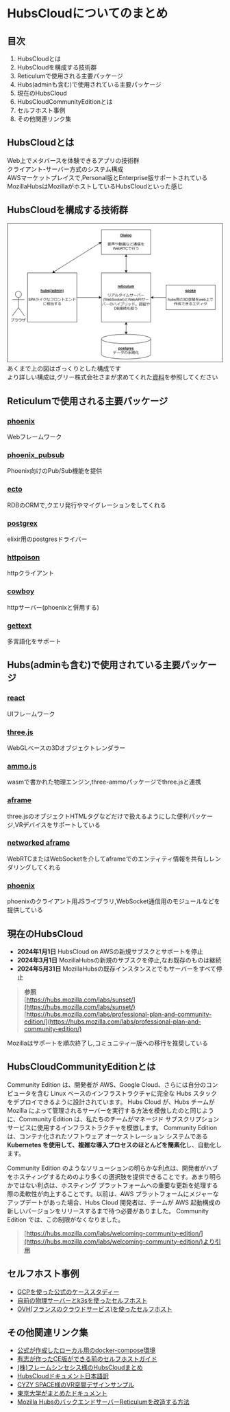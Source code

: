 # HubsCloudについてのまとめ

## 目次
1. HubsCloudとは
1. HubsCloudを構成する技術群
1. Reticulumで使用される主要パッケージ
1. Hubs(adminも含む)で使用されている主要パッケージ
1. 現在のHubsCloud
1. HubsCloudCommunityEditionとは
1. セルフホスト事例
1. その他関連リンク集


## HubsCloudとは
Web上でメタバースを体験できるアプリの技術群  
クライアント-サーバー方式のシステム構成  
AWSマーケットプレイスで,Personal版とEnterprise版サポートされている 
MozillaHubsはMozillaがホストしているHubsCloudといった感じ  

## HubsCloudを構成する技術群
![](hubs_cloud_stacks.dio.svg)　　
あくまで上の図はざっくりとした構成です    
より詳しい構成は,グリー株式会社さまが求めてくれた[資料](https://vr.gree.net/wp-content/uploads/2020/07/Hubs-Shirai-20200715.pdf)を参照してください


## Reticulumで使用される主要パッケージ
### [**phoenix**](https://hexdocs.pm/phoenix/overview.html)
Webフレームワーク
### [**phoenix_pubsub**](https://hexdocs.pm/phoenix_pubsub/Phoenix.PubSub.html)
Phoenix向けのPub/Sub機能を提供
### [**ecto**](https://hexdocs.pm/ecto/Ecto.html)
RDBのORMで,クエリ発行やマイグレーションをしてくれる
### [**postgrex**](https://hexdocs.pm/postgrex/readme.html)
elixir用のpostgresドライバー
### [**httpoison**](https://hexdocs.pm/httpoison/readme.html)
httpクライアント
### [**cowboy**](https://hexdocs.pm/plug_cowboy/Plug.Cowboy.html)
httpサーバー(phoenixと併用する)
### [**gettext**](https://hexdocs.pm/gettext/Gettext.html)
多言語化をサポート

## Hubs(adminも含む)で使用されている主要パッケージ
### [**react**](https://www.npmjs.com/package/react)
UIフレームワーク
### [**three.js**](https://www.npmjs.com/package/three)
WebGLベースの3Dオブジェクトレンダラー
### [**ammo.js**](https://www.npmjs.com/package/ammojs3)
wasmで書かれた物理エンジン,three-ammoパッケージでthree.jsと連携
### [**aframe**](https://www.npmjs.com/package/aframe)
three.jsのオブジェクトHTMLタグなどだけで扱えるようにした便利パッケージ,VRデバイスをサポートしている
### [**networked aframe**](https://www.npmjs.com/package/networked-aframe)
WebRTCまたはWebSocketを介してaframeでのエンティティ情報を共有しレンダリングしてくれる
### [**phoenix**](https://www.npmjs.com/package/phoenix)
phoenixのクライアント用JSライブラリ,WebSocket通信用のモジュールなどを提供している

## 現在のHubsCloud
- **2024年1月1日** HubsCloud on AWSの新規サブスクとサポートを停止
- **2024年3月1日** MozillaHubsの新規のサブスクを停止,なお既存のものは継続
- **2024年5月31日** MozillaHubsの既存インスタンスとでもサーバーをすべて停止

>**参照**  
>[https://hubs.mozilla.com/labs/sunset/](https://hubs.mozilla.com/labs/sunset/)  
>[https://hubs.mozilla.com/labs/professional-plan-and-community-edition/](https://hubs.mozilla.com/labs/professional-plan-and-community-edition/) 

Mozillaはサポートを順次終了し,コミュニティー版への移行を推奨している  

## HubsCloudCommunityEditionとは
Community Edition は、開発者が AWS、Google Cloud、さらには自分のコンピュータを含む Linux ベースのインフラストラクチャに完全な Hubs スタックをデプロイできるように設計されています。 Hubs Cloud が、Hubs チームが Mozilla によって管理されるサーバーを実行する方法を模倣したのと同じように、Community Edition は、私たちのチームがマネージド サブスクリプション サービスに使用するインフラストラクチャを模倣します。 Community Edition は、コンテナ化されたソフトウェア オーケストレーション システムである **Kubernetes を使用して、複雑な導入プロセスのほとんどを簡素化**し、自動化します。

Community Edition のようなソリューションの明らかな利点は、開発者がハブをホスティングするためのより多くの選択肢を提供できることです。あまり明らかではない利点は、ホスティング プラットフォームへの重要な更新を処理する際の柔軟性が向上することです。以前は、AWS プラットフォームにメジャーなアップデートがあった場合、Hubs Cloud 開発者は、チームが AWS 起動構成の新しいバージョンをリリースするまで待つ必要がありました。 Community Edition では、この制限がなくなりました。  

>[https://hubs.mozilla.com/labs/welcoming-community-edition/](https://hubs.mozilla.com/labs/welcoming-community-edition/)より引用

## セルフホスト事例
- [GCPを使った公式のケーススタディー](https://hubs.mozilla.com/labs/community-edition-case-study-quick-start-on-google-cloud-with-aws-services-ri-ben-yu-ban/)
- [自前の物理サーバーとk3sを使ったセルフホスト](https://qiita.com/dodolia907/items/c350f9a69deca6e3b831)
- [OVH(フランスのクラウドサービス)を使ったセルフホスト](https://fabien.benetou.fr/Tools/HubsSelfHosting)

## その他関連リンク集
- [公式が作成したローカル用のdocker-compose環境](https://github.com/mozilla/hubs-compose)
- [有志が作ったCE版ができる前のセルフホストガイド](https://github.com/albirrkarim/mozilla-hubs-installation-detailed)
- [(株)フレームシンセシス様のHubsCloudまとめ](https://tech.framesynthesis.co.jp/hubs/)
- [HubsCloudドキュメント日本語訳](https://github.com/gree/hubs-docs-jp)
- [CYZY SPACE様のVR空間デザインサンプル](https://cyzyspace.io/original/)
- [東京大学がまとめたドキュメント](https://doc.vr.u-tokyo.ac.jp/docs/intro)
- [Mozilla HubsのバックエンドサーバーReticulumを改造する方法](https://zenn.dev/kou029w/articles/hubs-custom-reticulum)